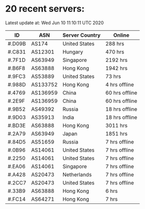 # 20 recent servers:

Latest update at: Wed Jun 10 11:10:11 UTC 2020

| ID | ASN | Server Country | Online |
| -- | --- | -------------- | ------ |
| #.D09B | AS174 | United States | 288 hrs |
| #.C831 | AS12301 | Hungary | 470 hrs |
| #.7F1D | AS63949 | Singapore | 2192 hrs |
| #.B6F8 | AS63888 | Hong Kong | 1942 hrs |
| #.9FC3 | AS53889 | United States | 73 hrs |
| #.988D | AS133752 | Hong Kong | 4 hrs offline |
| #.4769 | AS136959 | China | 60 hrs offline |
| #.2E9F | AS136959 | China | 60 hrs offline |
| #.9B52 | AS49392 | Russia | 18 hrs offline |
| #.9D03 | AS35913 | India | 18 hrs offline |
| #.BD3E | AS63888 | Hong Kong | 3011 hrs |
| #.2A79 | AS63949 | Japan | 1851 hrs |
| #.84D5 | AS51659 | Russia | 7 hrs offline |
| #.0B96 | AS14061 | United States | 7 hrs offline |
| #.2250 | AS14061 | United States | 7 hrs offline |
| #.EA06 | AS14061 | Singapore | 7 hrs offline |
| #.A428 | AS20473 | Netherlands | 7 hrs offline |
| #.2CC7 | AS20473 | United States | 7 hrs offline |
| #.33B9 | AS63888 | Hong Kong | 6 hrs |
| #.FC14 | AS64271 | Hong Kong | 7 hrs |

